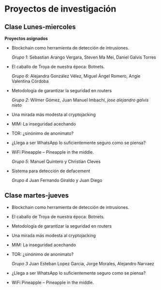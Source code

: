 # Proyectos de investigación

## Clase Lunes-miercoles

__Proyectos asignados__

+ Blockchain como herramienta de detección de intrusiones.

  _Grupo 1_: Sebastian Arango Vergara, Steven Ma Mei, Daniel Galvis Torres

+ El caballo de Troya de nuestra época: Botnets.
  
  _Grupo 6_: Alejandra González Vélez, Miguel Ángel Romero, Angie Valentina Córdoba
+ Metodología de garantizar la seguridad en routers
 
  _Grupo 2_: Wilmer Gómez, Juan Manuel Imbachí, _jose alejandro galvis nieto_
+ Una mirada más modesta al cryptojacking
+ MIM: La inseguridad acechando
+ TOR: ¿sinónimo de anonimato?
+ ¿Llega a ser WhatsApp lo suficientemente seguro como se piensa?
+ WiFi Pineapple – Pineapple in the middle.

  _Grupo 5_: Manuel Quintero y Christian Cleves
+ Sistema para detección de defacement 

  _Grupo 4_ Juan Fernando Giraldo y Juan Diego 


## Clase martes-jueves

+ Blockchain como herramienta de detección de intrusiones.
+ El caballo de Troya de nuestra época: Botnets.
+ Metodología de garantizar la seguridad en routers
+ Una mirada más modesta al cryptojacking
+ MIM: La inseguridad acechando
+ TOR: ¿sinónimo de anonimato?

  _Grupo 3_ Juan Esteban Lopez Garcia, Jorge Morales, Alejandro Narvaez
+ ¿Llega a ser WhatsApp lo suficientemente seguro como se piensa?
+ WiFi Pineapple – Pineapple in the middle.
